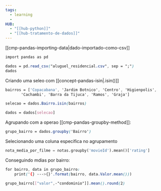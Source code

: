 ```yaml
---
tags:
  - learning
  - 
HUB:
  - "[[hub-python]]"
  - "[[hub-tratamento-de-dados]]"
---
```




[[cmp-pandas-importing-data|dado-importado-como-csv]]
```css
import pandas as pd

dados = pd.read_csv("aluguel_residencial.csv", sep = ";")
dados
```


Criando uma seleo com [[concept-pandas-isin|.isin()]]
```css
bairros = ['Copacabana', 'Jardim Botnico', 'Centro', 'Higienpolis',
       'Cachambi', 'Barra da Tijuca', 'Ramos', 'Graja']

selecao = dados.Bairro.isin(bairros)

dados = dados[selecao]

```


Agrupando com a operao [[cmp-pandas-groupby-method]]:
```css
grupo_bairro = dados.groupby('Bairro')
```


Selecionando uma coluna especifica no agrupamento
```python
nota_media_por_filme = notas.groupby('movieId').mean()['rating']
```


Conseguindo mdias por bairro:
```css
for bairro, data in grupo_bairro:
    print('{} --->{}'.format(bairro, data.Valor.mean()))
```
```css
grupo_bairro[["valor",-"condominio"]].mean().round(2)
```



